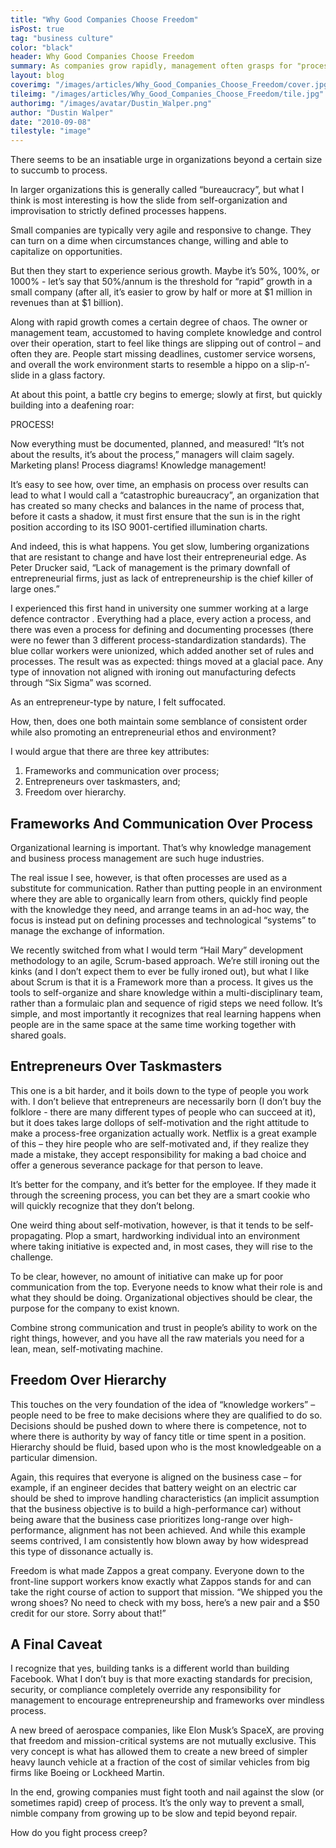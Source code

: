 ```yaml
---
title: "Why Good Companies Choose Freedom"
isPost: true
tag: "business culture"
color: "black"
header: Why Good Companies Choose Freedom
summary: As companies grow rapidly, management often grasps for "process" as a way to deal with increasing complexity. Success depends on their ability to fight this urge.
layout: blog
coverimg: "/images/articles/Why_Good_Companies_Choose_Freedom/cover.jpg"
tileimg: "/images/articles/Why_Good_Companies_Choose_Freedom/tile.jpg"
authorimg: "/images/avatar/Dustin_Walper.png"
author: "Dustin Walper"
date: "2010-09-08"
tilestyle: "image"
---
```


There seems to be an insatiable urge in organizations beyond a certain size to succumb to process.

In larger organizations this is generally called “bureaucracy”, but what I think is most interesting is how the slide from self-organization and improvisation to strictly defined processes happens.

Small companies are typically very agile and responsive to change. They can turn on a dime when circumstances change, willing and able to capitalize on opportunities.

But then they start to experience serious growth. Maybe it’s 50%, 100%, or 1000% - let’s say that 50%/annum is the threshold for “rapid” growth in a small company (after all, it’s easier to grow by half or more at $1 million in revenues than at $1 billion).

Along with rapid growth comes a certain degree of chaos. The owner or management team, accustomed to having complete knowledge and control over their operation, start to feel like things are slipping out of control – and often they are. People start missing deadlines, customer service worsens, and overall the work environment starts to resemble a hippo on a slip-n’-slide in a glass factory.

At about this point, a battle cry begins to emerge; slowly at first, but quickly building into a deafening roar:

PROCESS!

Now everything must be documented, planned, and measured! “It’s not about the results, it’s about the process,” managers will claim sagely. Marketing plans! Process diagrams! Knowledge management!

It’s easy to see how, over time, an emphasis on process over results can lead to what I would call a “catastrophic bureaucracy”, an organization that has created so many checks and balances in the name of process that, before it casts a shadow, it must first ensure that the sun is in the right position according to its ISO 9001-certified illumination charts.

And indeed, this is what happens. You get slow, lumbering organizations that are resistant to change and have lost their entrepreneurial edge. As Peter Drucker said, “Lack of management is the primary downfall of entrepreneurial firms, just as lack of entrepreneurship is the chief killer of large ones.”

I experienced this first hand in university one summer working at a large defence contractor . Everything had a place, every action a process, and there was even a process for defining and documenting processes (there were no fewer than 3 different process-standardization standards). The blue collar workers were unionized, which added another set of rules and processes. The result was as expected: things moved at a glacial pace. Any type of innovation not aligned with ironing out manufacturing defects through “Six Sigma” was scorned.

As an entrepreneur-type by nature, I felt suffocated.

How, then, does one both maintain some semblance of consistent order while also promoting an entrepreneurial ethos and environment?

I would argue that there are three key attributes:

1. Frameworks and communication over process;
2. Entrepreneurs over taskmasters, and;
3. Freedom over hierarchy.

## Frameworks And Communication Over Process ##

Organizational learning is important. That’s why knowledge management and business process management are such huge industries.

The real issue I see, however, is that often processes are used as a substitute for communication. Rather than putting people in an environment where they are able to organically learn from others, quickly find people with the knowledge they need, and arrange teams in an ad-hoc way, the focus is instead put on defining processes and technological “systems” to manage the exchange of information.

We recently switched from what I would term “Hail Mary” development methodology to an agile, Scrum-based approach. We’re still ironing out the kinks (and I don’t expect them to ever be fully ironed out), but what I like about Scrum is that it is a Framework more than a process. It gives us the tools to self-organize and share knowledge within a multi-disciplinary team, rather than a formulaic plan and sequence of rigid steps we need follow. It’s simple, and most importantly it recognizes that real learning happens when people are in the same space at the same time working together with shared goals.

## Entrepreneurs Over Taskmasters ##

This one is a bit harder, and it boils down to the type of people you work with. I don’t believe that entrepreneurs are necessarily born (I don’t buy the folklore - there are many different types of people who can succeed at it), but it does takes large dollops of self-motivation and the right attitude to make a process-free organization actually work. Netflix is a great example of this – they hire people who are self-motivated and, if they realize they made a mistake, they accept responsibility for making a bad choice and offer a generous severance package for that person to leave.

It’s better for the company, and it’s better for the employee. If they made it through the screening process, you can bet they are a smart cookie who will quickly recognize that they don’t belong.

One weird thing about self-motivation, however, is that it tends to be self-propagating. Plop a smart, hardworking individual into an environment where taking initiative is expected and, in most cases, they will rise to the challenge.

To be clear, however, no amount of initiative can make up for poor communication from the top. Everyone needs to know what their role is and what they should be doing. Organizational objectives should be clear, the purpose for the company to exist known.

Combine strong communication and trust in people’s ability to work on the right things, however, and you have all the raw materials you need for a lean, mean, self-motivating machine.

## Freedom Over Hierarchy ##

This touches on the very foundation of the idea of “knowledge workers” – people need to be free to make decisions where they are qualified to do so. Decisions should be pushed down to where there is competence, not to where there is authority by way of fancy title or time spent in a position. Hierarchy should be fluid, based upon who is the most knowledgeable on a particular dimension.

Again, this requires that everyone is aligned on the business case – for example, if an engineer decides that battery weight on an electric car should be shed to improve handling characteristics (an implicit assumption that the business objective is to build a high-performance car) without being aware that the business case prioritizes long-range over high-performance, alignment has not been achieved. And while this example seems contrived, I am consistently how blown away by how widespread this type of dissonance actually is.

Freedom is what made Zappos a great company. Everyone down to the front-line support workers know exactly what Zappos stands for and can take the right course of action to support that mission. “We shipped you the wrong shoes? No need to check with my boss, here’s a new pair and a $50 credit for our store. Sorry about that!”

## A Final Caveat ##

I recognize that yes, building tanks is a different world than building Facebook. What I don’t buy is that more exacting standards for precision, security, or compliance completely override any responsibility for management to encourage entrepreneurship and frameworks over mindless process.

A new breed of aerospace companies, like Elon Musk’s SpaceX, are proving that freedom and mission-critical systems are not mutually exclusive. This very concept is what has allowed them to create a new breed of simpler heavy launch vehicle at a fraction of the cost of similar vehicles from big firms like Boeing or Lockheed Martin.

In the end, growing companies must fight tooth and nail against the slow (or sometimes rapid) creep of process. It’s the only way to prevent a small, nimble company from growing up to be slow and tepid beyond repair.

How do you fight process creep?
